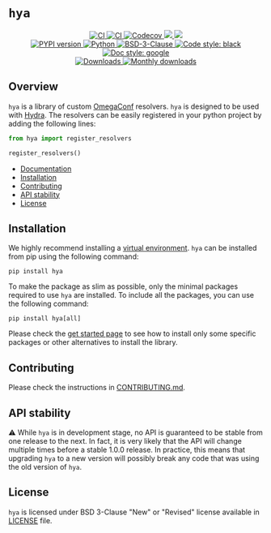 # `hya`

<p align="center">
    <a href="https://github.com/durandtibo/hya/actions">
        <img alt="CI" src="https://github.com/durandtibo/hya/workflows/CI/badge.svg?event=push&branch=main">
    </a>
    <a href="https://durandtibo.github.io/hya/">
        <img alt="CI" src="https://github.com/durandtibo/hya/workflows/Documentation/badge.svg?event=push&branch=main">
    </a>
    <a href="https://codecov.io/gh/durandtibo/hya">
        <img alt="Codecov" src="https://codecov.io/gh/durandtibo/hya/branch/main/graph/badge.svg">
    </a>
    <a href="https://codeclimate.com/github/durandtibo/hya/maintainability">
        <img src="https://api.codeclimate.com/v1/badges/372b4c4212452ab0b0ad/maintainability" />
    </a>
    <a href="https://codeclimate.com/github/durandtibo/hya/test_coverage">
        <img src="https://api.codeclimate.com/v1/badges/372b4c4212452ab0b0ad/test_coverage" />
    </a>
    <br/>
    <a href="https://pypi.org/project/hya/">
        <img alt="PYPI version" src="https://img.shields.io/pypi/v/hya">
    </a>
    <a href="https://pypi.org/project/hya/">
        <img alt="Python" src="https://img.shields.io/pypi/pyversions/hya.svg">
    </a>
    <a href="https://opensource.org/licenses/BSD-3-Clause">
        <img alt="BSD-3-Clause" src="https://img.shields.io/pypi/l/hya">
    </a>
    <a href="https://github.com/psf/black">
        <img  alt="Code style: black" src="https://img.shields.io/badge/code%20style-black-000000.svg">
    </a>
    <a href="https://google.github.io/styleguide/pyguide.html#s3.8-comments-and-docstrings">
        <img  alt="Doc style: google" src="https://img.shields.io/badge/%20style-google-3666d6.svg">
    </a>
    <br/>
    <a href="https://pepy.tech/project/hya">
        <img  alt="Downloads" src="https://static.pepy.tech/badge/hya">
    </a>
    <a href="https://pepy.tech/project/hya">
        <img  alt="Monthly downloads" src="https://static.pepy.tech/badge/hya/month">
    </a>
    <br/>
</p>

## Overview

`hya` is a library of custom [OmegaConf](https://github.com/omry/omegaconf) resolvers.
`hya` is designed to be used with [Hydra](https://github.com/facebookresearch/hydra).
The resolvers can be easily registered in your python project by adding the following lines:

```python
from hya import register_resolvers

register_resolvers()
```

- [Documentation](https://durandtibo.github.io/hya/)
- [Installation](#installation)
- [Contributing](#contributing)
- [API stability](#api-stability)
- [License](#license)

## Installation

We highly recommend installing
a [virtual environment](https://packaging.python.org/guides/installing-using-pip-and-virtual-environments/).
`hya` can be installed from pip using the following command:

```shell
pip install hya
```

To make the package as slim as possible, only the minimal packages required to use `hya` are
installed.
To include all the packages, you can use the following command:

```shell
pip install hya[all]
```

Please check the [get started page](https://durandtibo.github.io/hya/get_started) to see how to
install only some specific packages or other alternatives to install the library.

## Contributing

Please check the instructions in [CONTRIBUTING.md](.github/CONTRIBUTING.md).

## API stability

:warning: While `hya` is in development stage, no API is guaranteed to be stable from one
release to the next.
In fact, it is very likely that the API will change multiple times before a stable 1.0.0 release.
In practice, this means that upgrading `hya` to a new version will possibly break any code that
was using the old version of `hya`.

## License

`hya` is licensed under BSD 3-Clause "New" or "Revised" license available in [LICENSE](LICENSE)
file.
